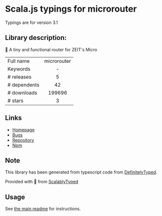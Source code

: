 
# Scala.js typings for microrouter

Typings are for version 3.1

## Library description:
🚉 A tiny and functional router for ZEIT's Micro

|                    |                 |
| ------------------ | :-------------: |
| Full name          | microrouter |
| Keywords           | - |
| # releases         | 5 |
| # dependents       | 42 |
| # downloads        | 199696 |
| # stars            | 3 |

## Links
- [Homepage](https://github.com/pedronauck/micro-router#readme)
- [Bugs](https://github.com/pedronauck/micro-router/issues)
- [Repository](https://github.com/pedronauck/micro-router)
- [Npm](https://www.npmjs.com/package/microrouter)
    


## Note
This library has been generated from typescript code from [DefinitelyTyped](https://definitelytyped.org).

Provided with :purple_heart: from [ScalablyTyped](https://github.com/oyvindberg/ScalablyTyped)

## Usage
See [the main readme](../../readme.md) for instructions.


